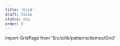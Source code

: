 ```yaml
---
title: 'Grid'
draft: false
status: dep
order: 8
---
```


<!--
  ATTENTION: This file is auto generated by using "makeDemosFactory".
  Do not change the content!
-->

import GridPage from 'Src/uilib/patterns/demos/Grid'

<GridPage />
